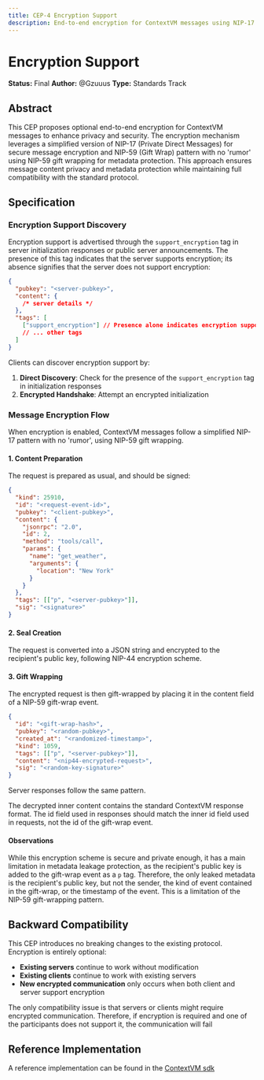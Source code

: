 ```yaml
---
title: CEP-4 Encryption Support
description: End-to-end encryption for ContextVM messages using NIP-17 and NIP-59
---
```


# Encryption Support

**Status:** Final
**Author:** @Gzuuus
**Type:** Standards Track

## Abstract

This CEP proposes optional end-to-end encryption for ContextVM messages to enhance privacy and security. The encryption mechanism leverages a simplified version of NIP-17 (Private Direct Messages) for secure message encryption and NIP-59 (Gift Wrap) pattern with no 'rumor' using NIP-59 gift wrapping for metadata protection. This approach ensures message content privacy and metadata protection while maintaining full compatibility with the standard protocol.

## Specification

### Encryption Support Discovery

Encryption support is advertised through the `support_encryption` tag in server initialization responses or public server announcements. The presence of this tag indicates that the server supports encryption; its absence signifies that the server does not support encryption:

```json
{
  "pubkey": "<server-pubkey>",
  "content": {
    /* server details */
  },
  "tags": [
    ["support_encryption"] // Presence alone indicates encryption support
    // ... other tags
  ]
}
```

Clients can discover encryption support by:

1. **Direct Discovery**: Check for the presence of the `support_encryption` tag in initialization responses
2. **Encrypted Handshake**: Attempt an encrypted initialization

### Message Encryption Flow

When encryption is enabled, ContextVM messages follow a simplified NIP-17 pattern with no 'rumor', using NIP-59 gift wrapping.

#### 1. Content Preparation

The request is prepared as usual, and should be signed:

```json
{
  "kind": 25910,
  "id": "<request-event-id>",
  "pubkey": "<client-pubkey>",
  "content": {
    "jsonrpc": "2.0",
    "id": 2,
    "method": "tools/call",
    "params": {
      "name": "get_weather",
      "arguments": {
        "location": "New York"
      }
    }
  },
  "tags": [["p", "<server-pubkey>"]],
  "sig": "<signature>"
}
```

#### 2. Seal Creation

The request is converted into a JSON string and encrypted to the recipient's public key, following NIP-44 encryption scheme.

#### 3. Gift Wrapping

The encrypted request is then gift-wrapped by placing it in the content field of a NIP-59 gift-wrap event.

```json
{
  "id": "<gift-wrap-hash>",
  "pubkey": "<random-pubkey>",
  "created_at": "<randomized-timestamp>",
  "kind": 1059,
  "tags": [["p", "<server-pubkey>"]],
  "content": "<nip44-encrypted-request>",
  "sig": "<random-key-signature>"
}
```

Server responses follow the same pattern.

The decrypted inner content contains the standard ContextVM response format. The id field used in responses should match the inner id field used in requests, not the id of the gift-wrap event.

#### Observations

While this encryption scheme is secure and private enough, it has a main limitation in metadata leakage protection, as the recipient's public key is added to the gift-wrap event as a `p` tag. Therefore, the only leaked metadata is the recipient's public key, but not the sender, the kind of event contained in the gift-wrap, or the timestamp of the event. This is a limitation of the NIP-59 gift-wrapping pattern.

## Backward Compatibility

This CEP introduces no breaking changes to the existing protocol. Encryption is entirely optional:

- **Existing servers** continue to work without modification
- **Existing clients** continue to work with existing servers
- **New encrypted communication** only occurs when both client and server support encryption

The only compatibility issue is that servers or clients might require encrypted communication. Therefore, if encryption is required and one of the participants does not support it, the communication will fail

## Reference Implementation

A reference implementation can be found in the [ContextVM sdk](https://github.com/ContextVM/sdk/blob/master/src/core/encryption.ts)
